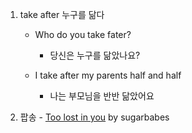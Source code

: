 1. take after 누구를 닮다
   
    - Who do you take fater? 
        - 당신은 누구를 닮았나요?

    - I take after my parents half and half
        - 나는 부모님을 반반 닮았어요


2. 팝송 - [Too lost in you](https://youtu.be/wo07t6XjNO4) by sugarbabes

